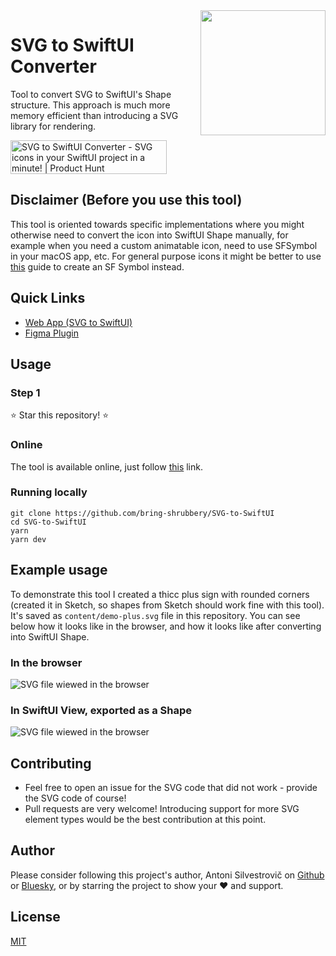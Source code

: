 <img align="right" src="./content/svg-to-swiftui-logo.png" width="200px" />

# SVG to SwiftUI Converter

Tool to convert SVG to SwiftUI's Shape structure. This approach is much more memory efficient than introducing a SVG library for rendering.

<a href="https://www.producthunt.com/posts/svg-to-swiftui-converter?embed=true&utm_source=badge-featured&utm_medium=badge&utm_souce=badge-svg&#0045;to&#0045;swiftui&#0045;converter" target="_blank"><img src="https://api.producthunt.com/widgets/embed-image/v1/featured.svg?post_id=485547&theme=dark" alt="SVG&#0032;to&#0032;SwiftUI&#0032;Converter - SVG&#0032;icons&#0032;in&#0032;your&#0032;SwiftUI&#0032;project&#0032;in&#0032;a&#0032;minute&#0033; | Product Hunt" style="width: 250px; height: 54px;" width="250" height="54" /></a>

## Disclaimer (Before you use this tool)

This tool is oriented towards specific implementations where you might otherwise need to convert the icon into SwiftUI Shape manually, for example when you need a custom animatable icon, need to use SFSymbol in your macOS app, etc. For general purpose icons it might be better to use [this](https://developer.apple.com/documentation/uikit/uiimage/creating_custom_symbol_images_for_your_app) guide to create an SF Symbol instead.

## Quick Links

- [Web App (SVG to SwiftUI)](https://svg-to-swiftui.quassum.com?utm_source=github&utm_medium=readme)
- [Figma Plugin](https://dub.sh/figma-to-swiftui)

## Usage

### Step 1

⭐️ Star this repository! ⭐️

### Online

The tool is available online, just follow [this](https://svg-to-swiftui.quassum.com/) link.

### Running locally

```
git clone https://github.com/bring-shrubbery/SVG-to-SwiftUI
cd SVG-to-SwiftUI
yarn
yarn dev
```

## Example usage

To demonstrate this tool I created a thicc plus sign with rounded corners (created it in Sketch, so shapes from Sketch should work fine with this tool).
It's saved as `content/demo-plus.svg` file in this repository. You can see below how it looks like in the browser, and how it looks like after converting into SwiftUI Shape.

### In the browser

![SVG file wiewed in the browser](content/example_svg.png)

### In SwiftUI View, exported as a Shape

![SVG file wiewed in the browser](content/example_swift.png)

## Contributing

- Feel free to open an issue for the SVG code that did not work - provide the SVG code of course!
- Pull requests are very welcome! Introducing support for more SVG element types would be the best contribution at this point.

## Author

Please consider following this project's author, Antoni Silvestrovič on [Github](https://github.com/bring-shrubbery) or [Bluesky](https://bsky.app/profile/bring-shrubbery.bsky.social), or by starring the project to show your ❤️ and support.

## License

[MIT](https://github.com/bring-shrubbery/SVG-to-SwiftUI/blob/master/LICENSE)
